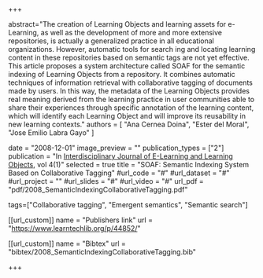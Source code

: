 +++

abstract="The creation of Learning Objects and learning assets for e-Learning, as well as the development of more and more extensive repositories, is actually a generalized practice in all educational organizations. However, automatic tools for search ing and locating learning content in these repositories based on semantic tags are not yet effective. This article proposes a system architecture called SOAF for the semantic indexing of Learning Objects from a repository. It combines automatic techniques of information retrieval with collaborative tagging of documents made by users. In this way, the metadata of the Learning Objects provides real meaning derived from the learning practice in user communities able to share their experiences through specific annotation of the learning content, which will identify each Learning Object and will improve its reusability in new learning contexts."
authors = [
 "Ana Cernea Doina",
 "Ester del Moral",
 "Jose Emilio Labra Gayo"
 ]

date = "2008-12-01"
image_preview = ""
publication_types = ["2"]
publication = "In [Interdisciplinary Journal of E-Learning and Learning Objects](https://www.learntechlib.org/j/IJELLO), vol 4(1)"
selected = true
title = "SOAF: Semantic Indexing System Based on Collaborative Tagging"
#url_code = "#"
#url_dataset = "#"
#url_project = ""
#url_slides = "#"
#url_video = "#"
url_pdf = "pdf/2008_SemanticIndexingCollaborativeTagging.pdf"

tags=["Collaborative tagging", "Emergent semantics", "Semantic search"]

[[url_custom]]
name = "Publishers link"
url = "https://www.learntechlib.org/p/44852/"

[[url_custom]]
name = "Bibtex"
url = "bibtex/2008_SemanticIndexingCollaborativeTagging.bib"

+++
